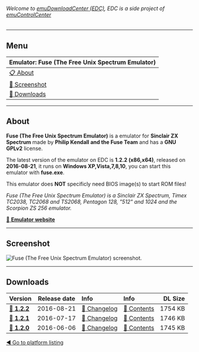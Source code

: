 ###### Welcome to [emuDownloadCenter (EDC)](https://github.com/PhoenixInteractiveNL/emuDownloadCenter/wiki/), EDC is a side project of [emuControlCenter](https://github.com/PhoenixInteractiveNL/emuControlCenter/wiki/)
***
## Menu
| **Emulator: Fuse (The Free Unix Spectrum Emulator)** |
|:---------|
| [:clipboard: About](#about) |
| [:sunrise: Screenshot](#screenshot) |
| [:floppy_disk: Downloads](#downloads) |
***
## About
**Fuse (The Free Unix Spectrum Emulator)** is a emulator for **Sinclair ZX Spectrum** made by **Philip Kendall and the Fuse Team** and has a **GNU GPLv2** license.

The latest version of the emulator on EDC is **1.2.2 (x86,x64)**, released on **2016-08-21**, it runs on **Windows XP,Vista,7,8,10**, you can start this emulator with **fuse.exe**.

This emulator does **NOT** specificly need BIOS image(s) to start ROM files!

_Fuse (The Free Unix Spectrum Emulator) is a Sinclair ZX Spectrum, Timex TC2038, TC2068 and TS2068, Pentagon 128, "512" and 1024 and the Scorpion ZS 256 emulator._

[:link: **Emulator website**](http://fuse-emulator.sourceforge.net)
***
## Screenshot
![](https://raw.githubusercontent.com/PhoenixInteractiveNL/emuDownloadCenter/master/hooks/fuse/screen.jpg "Fuse (The Free Unix Spectrum Emulator) screenshot.")
***
## Downloads
| Version  | Release date  | Info       | Info       | DL Size    |
|:---------|:-------------:|:-----------|:-----------|-----------:|
| [:floppy_disk: **1.2.2**](https://github.com/PhoenixInteractiveNL/edc-repo0006/raw/master/fuse/1.2.2.7z) | 2016-08-21 | [:page_facing_up: Changelog](https://github.com/PhoenixInteractiveNL/edc-repo0006/blob/master/fuse/1.2.2_changelog.txt) | [:mag_right: Contents](https://github.com/PhoenixInteractiveNL/edc-repo0006/blob/master/fuse/1.2.2_contents.txt) | 1754 KB |
| [:floppy_disk: **1.2.1**](https://github.com/PhoenixInteractiveNL/edc-repo0006/raw/master/fuse/1.2.1.7z) | 2016-07-17 | [:page_facing_up: Changelog](https://github.com/PhoenixInteractiveNL/edc-repo0006/blob/master/fuse/1.2.1_changelog.txt) | [:mag_right: Contents](https://github.com/PhoenixInteractiveNL/edc-repo0006/blob/master/fuse/1.2.1_contents.txt) | 1746 KB |
| [:floppy_disk: **1.2.0**](https://github.com/PhoenixInteractiveNL/edc-repo0006/raw/master/fuse/1.2.0.7z) | 2016-06-06 | [:page_facing_up: Changelog](https://github.com/PhoenixInteractiveNL/edc-repo0006/blob/master/fuse/1.2.0_changelog.txt) | [:mag_right: Contents](https://github.com/PhoenixInteractiveNL/edc-repo0006/blob/master/fuse/1.2.0_contents.txt) | 1745 KB |

[:arrow_backward: Go to platform listing](https://github.com/PhoenixInteractiveNL/emuDownloadCenter/wiki/EDC-Platform-List)

